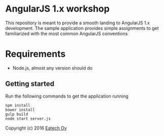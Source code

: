 # AngularJS 1.x workshop #

This repository is meant to provide a smooth landing to AngularJS 1.x development. The sample application provides simple assignments to get familiarized with the most common AngularJS conventions

# Requirements

* Node.js, almost any version should do

## Getting started ##

Run the following commands to get the application running

```
npm install
bower install
gulp build
node start server.js
```

Copyright (c) 2016 [Eatech Oy](http://eatech.fi)
